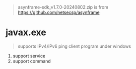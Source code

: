 > asynframe-sdk_v1.7.0-20240802.zip is from https://github.com/netsecsp/asynframe  

# javax.exe 
> supports IPv4/IPv6 ping client program under windows  

1. support service
2. support command  
